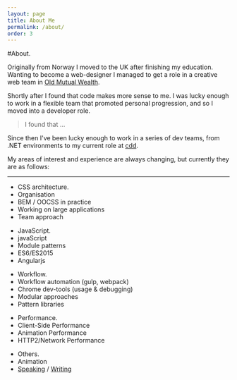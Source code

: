 ```yaml
---
layout: page
title: About Me
permalink: /about/
order: 3
---
```



#About.

Originally from Norway I moved to the UK after finishing my education. Wanting to become a web-designer I managed to get a role in a creative web team in <a href="https://www.oldmutualwealth.co.uk/">Old Mutual Wealth</a>.

Shortly after I found that code makes more sense to me. I was lucky enough to work in a flexible team that promoted personal progression, and so I moved into a developer role.

> I found that ...

Since then I've been lucky enough to work in a series of dev teams, from .NET environments to my current role at <a href="http://cddnation.com">cdd</a>.

My areas of interest and experience are always changing, but currently they are as follows:

<hr class="hr" />

<ul class="listing">
	<li class="listing__title">CSS architecture.</li>
	<li class="listing__item">Organisation</li>
	<li class="listing__item">BEM / OOCSS in practice</li>
	<li class="listing__item">Working on large applications</li> 
	<li class="listing__item">Team approach</li>
</ul>

<ul class="listing">
	<li class="listing__title">JavaScript.</li>
	<li class="listing__item">javaScript</li>
	<li class="listing__item">Module patterns</li>
	<li class="listing__item">ES6/ES2015</li> 
	<li class="listing__item">Angularjs</li>
</ul>

<ul class="listing">
	<li class="listing__title">Workflow.</li>
	<li class="listing__item">Workflow automation <span>(gulp, webpack)</span></li>
	<li class="listing__item">Chrome dev-tools <span>(usage & debugging)</span></li>
	<li class="listing__item">Modular approaches</li> 
	<li class="listing__item">Pattern libraries</li>
</ul>

<ul class="listing">
	<li class="listing__title">Performance.</li>
	<li class="listing__item">Client-Side Performance</li>
	<li class="listing__item">Animation Performance</li>
	<li class="listing__item">HTTP2/Network Performance</li> 
</ul>

<ul class="listing">
	<li class="listing__title">Others.</li>
	<li class="listing__item">Animation</li>
	<li class="listing__item"><a href="https://slides.com/bardhovde/">Speaking</a> / <a href="https://medium.com/fed-or-dead">Writing</a></li>
</ul>